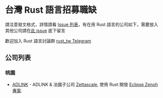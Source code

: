 # 台灣 Rust 語言招募職缺

請注意發文格式，詳情請看 [Issue 列表](https://github.com/rust-tw/jobs/issues)，有在用 Rust 語言的公司如下，需要放入其他公司請在[此 issue](https://github.com/rust-tw/jobs/issues/1) 底下留言

歡迎加入 Rust 語言討論群 [rust_tw Telegram](https://t.me/rust_tw)

## 公司列表

### 桃園

- [ADLINK](https://www.adlinktech.com/tw/index) - ADLINK & 法國子公司 [Zettascale](https://www.zettascale.tech/), 使用 Rust 開發 [Eclipse Zenoh 專案](https://github.com/eclipse-zenoh). 
